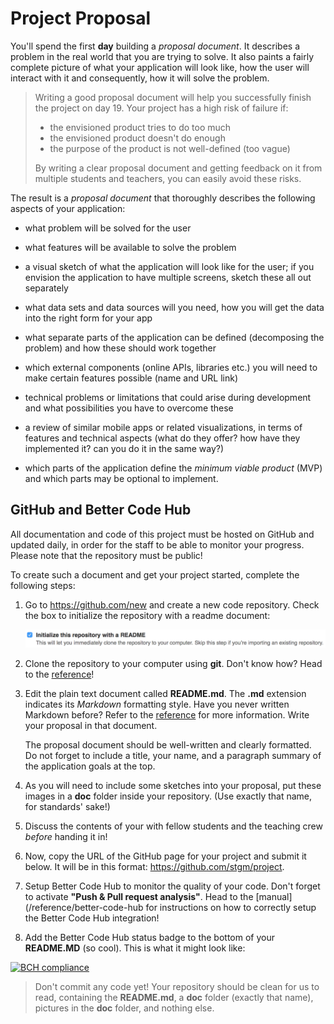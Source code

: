 # Project Proposal

You'll spend the first <strong>day</strong> building a *proposal document*. It describes a problem in the real world that you are trying to solve. It also paints a fairly complete picture of what your application will look like, how the user will interact with it and consequently, how it will solve the problem.

> Writing a good proposal document will help you successfully finish the project on day 19. Your project has a high risk of failure if:
> 
> - the envisioned product tries to do too much
> - the envisioned product doesn't do enough
> - the purpose of the product is not well-defined (too vague)
>
> By writing a clear proposal document and getting feedback on it from multiple students and teachers, you can easily avoid these risks.

The result is a *proposal document* that thoroughly describes the following
aspects of your application:

- what problem will be solved for the user

- what features will be available to solve the problem

- a visual sketch of what the application will look like for the user; if you envision the application to have multiple screens, sketch these all out separately

- what data sets and data sources will you need, how you will get the data into
  the right form for your app

- what separate parts of the application can be defined (decomposing the
  problem) and how these should work together

- which external components (online APIs, libraries etc.) you will need to make certain features possible (name and URL link)

- technical problems or limitations that could arise during development and what possibilities you have to overcome these

- a review of similar mobile apps or related visualizations, in terms of features and technical aspects (what do they offer? how have they implemented it? can you do it in the same way?)

- which parts of the application define the *minimum viable product* (MVP) and which parts may be optional to implement.

## GitHub and Better Code Hub

All documentation and code of this project must be hosted on GitHub and updated
daily, in order for the staff to be able to monitor your progress. Please note
that the repository must be public!

To create such a document and get your project started, complete the following
steps:

1. Go to <https://github.com/new> and create a new code repository. Check the box to initialize the repository with a readme document:

   ![Check Initialize this repository with a README](readme.png)

2. Clone the repository to your computer using **git**. Don't know how? Head to the [reference](/reference/git)!

3. Edit the plain text document called **README.md**. The **.md** extension indicates its *Markdown* formatting style. Have you never written Markdown before? Refer to the [reference](/reference/markdown) for more information. Write your proposal in that document.

   The proposal document should be well-written and clearly formatted. Do not forget to include a
   title, your name, and a paragraph summary of the application goals at the top.

4. As you will need to include some sketches into your proposal, put these images in a **doc** folder inside your repository. (Use exactly that name, for standards' sake!)

5. Discuss the contents of your with fellow students and the teaching crew *before* handing it in!

6. Now, copy the URL of the GitHub page for your project and submit it below. It will be in this format: <https://github.com/stgm/project>.

7. Setup Better Code Hub to monitor the quality of your code. Don't forget to activate **"Push & Pull request analysis"**. Head to the [manual](/reference/better-code-hub for instructions on how to correctly setup the Better Code Hub integration!

9. Add the Better Code Hub status badge to the bottom of your **README.MD** (so cool). This is what it might look like:

[![BCH compliance](https://bettercodehub.com/edge/badge/jlnjnsn/QLSwift)](https://bettercodehub.com)

> Don't commit any code yet! Your repository should be clean for us to read, containing the **README.md**, a **doc** folder (exactly that name), pictures in the **doc** folder, and nothing else.
